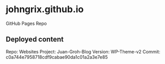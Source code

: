 # johngrix.github.io
GitHub Pages Repo

## Deployed content

Repo: Websites 
Project: Juan-Groh-Blog
Version: WP-Theme-v2
Commit: c0a744e7958718cdf9cabae90da1c01a2a3e7e85